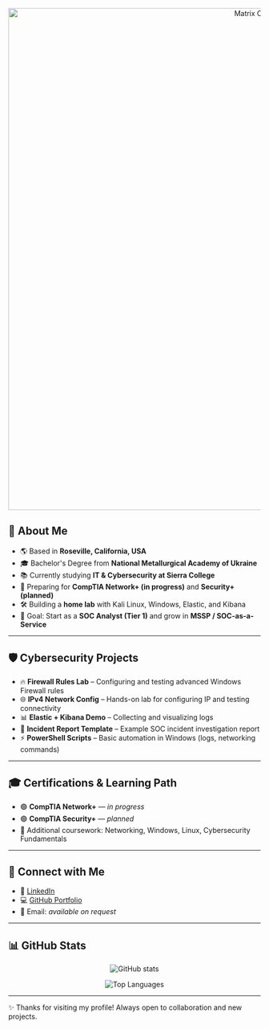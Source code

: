 <p align="center">
  <img src="https://media.giphy.com/media/xTiTnxpQ3ghPiB2Hp6/giphy.gif" alt="Matrix Code Rain" width="1000"/>
</p>

## 🚀 About Me
- 🌎 Based in **Roseville, California, USA**
- 🎓 Bachelor's Degree from **National Metallurgical Academy of Ukraine**
- 📚 Currently studying **IT & Cybersecurity at Sierra College**
- 🎯 Preparing for **CompTIA Network+ (in progress)** and **Security+ (planned)**
- 🛠 Building a **home lab** with Kali Linux, Windows, Elastic, and Kibana
- 🔐 Goal: Start as a **SOC Analyst (Tier 1)** and grow in **MSSP / SOC-as-a-Service**

---

## 🛡 Cybersecurity Projects
- 🔥 **Firewall Rules Lab** – Configuring and testing advanced Windows Firewall rules  
- 🌐 **IPv4 Network Config** – Hands-on lab for configuring IP and testing connectivity  
- 📊 **Elastic + Kibana Demo** – Collecting and visualizing logs  
- 📝 **Incident Report Template** – Example SOC incident investigation report  
- ⚡ **PowerShell Scripts** – Basic automation in Windows (logs, networking commands)  

---

## 🎓 Certifications & Learning Path
- 🟢 **CompTIA Network+** — *in progress*  
- 🟢 **CompTIA Security+** — *planned*  
- 📘 Additional coursework: Networking, Windows, Linux, Cybersecurity Fundamentals

---

## 🤝 Connect with Me
- 💼 [LinkedIn](https://www.linkedin.com/in/ievgen-jack-bondarenko-b13098241/)
- 💻 [GitHub Portfolio](https://github.com/ibondarenko1)
- 📧 Email: *available on request*

---

## 📊 GitHub Stats
<p align="center">
  <img src="https://github-readme-stats.vercel.app/api?username=ibondarenko1&show_icons=true&theme=radical" alt="GitHub stats" />
</p>
<p align="center">
  <img src="https://github-readme-stats.vercel.app/api/top-langs/?username=ibondarenko1&layout=compact&theme=radical" alt="Top Languages" />
</p>

---

✨ Thanks for visiting my profile! Always open to collaboration and new projects.
